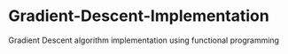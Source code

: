 # Gradient-Descent-Implementation
Gradient Descent algorithm implementation using functional programming
